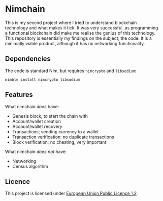 # Nimchain

This is my second project where I tried to understand blockchain technology and what makes it tick. It was very
successful, as programming a functional blockchain did make me realise the genius of this technology. This repository
is essentially my findings on the subject; the code. It is a minimally viable product, although it has no networking
functionality.

## Dependencies

The code is standard Nim, but requires `nimcrypto` and `libsodium`:

```
nimble install nimcrypto libsodium
```

## Features

What nimchain *does* have:

- Genesis block, to start the chain with
- Account/wallet creation
- Account/wallet recovery
- Transactions; sending currency to a wallet
- Transaction verification; no duplicate transactions
- Block verification; no cheating, very important

What nimchain *does not* have:

- Networking
- Census algorithm

## Licence

This project is licensed under [European Union Public Licence
1.2](https://joinup.ec.europa.eu/collection/eupl/eupl-text-eupl-12).
